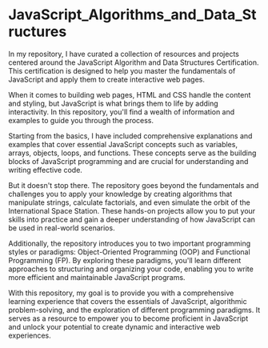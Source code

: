 # JavaScript_Algorithms_and_Data_Structures

In my repository, I have curated a collection of resources and projects centered around the JavaScript Algorithm and Data Structures Certification. This certification is designed to help you master the fundamentals of JavaScript and apply them to create interactive web pages.

When it comes to building web pages, HTML and CSS handle the content and styling, but JavaScript is what brings them to life by adding interactivity. In this repository, you'll find a wealth of information and examples to guide you through the process.

Starting from the basics, I have included comprehensive explanations and examples that cover essential JavaScript concepts such as variables, arrays, objects, loops, and functions. These concepts serve as the building blocks of JavaScript programming and are crucial for understanding and writing effective code.

But it doesn't stop there. The repository goes beyond the fundamentals and challenges you to apply your knowledge by creating algorithms that manipulate strings, calculate factorials, and even simulate the orbit of the International Space Station. These hands-on projects allow you to put your skills into practice and gain a deeper understanding of how JavaScript can be used in real-world scenarios.

Additionally, the repository introduces you to two important programming styles or paradigms: Object-Oriented Programming (OOP) and Functional Programming (FP). By exploring these paradigms, you'll learn different approaches to structuring and organizing your code, enabling you to write more efficient and maintainable JavaScript programs.

With this repository, my goal is to provide you with a comprehensive learning experience that covers the essentials of JavaScript, algorithmic problem-solving, and the exploration of different programming paradigms. It serves as a resource to empower you to become proficient in JavaScript and unlock your potential to create dynamic and interactive web experiences.
